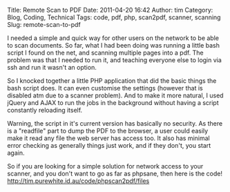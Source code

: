 Title: Remote Scan to PDF
Date: 2011-04-20 16:42
Author: tim
Category: Blog, Coding, Technical
Tags: code, pdf, php, scan2pdf, scanner, scanning
Slug: remote-scan-to-pdf

I needed a simple and quick way for other users on the network to be
able to scan documents. So far, what I had been doing was running a
little bash script I found on the net, and scanning multiple pages into
a pdf. The problem was that I needed to run it, and teaching everyone
else to login via ssh and run it wasn't an option.

So I knocked together a little PHP application that did the basic things
the bash script does. It can even customise the settings (however that
is disabled atm due to a scanner problem). And to make it more natural,
I used jQuery and AJAX to run the jobs in the background without having
a script constantly reloading itself.

Warning, the script in it's current version has basically no security.
As there is a "readfile" part to dump the PDF to the browser, a user
could easily make it read any file the web server has access too. It
also has minimal error checking as generally things just work, and if
they don't, you start again.

So if you are looking for a simple solution for network access to your
scanner, and you don't want to go as far as phpsane, then here is the
code! <http://tim.purewhite.id.au/code/phpscan2pdf/files>
